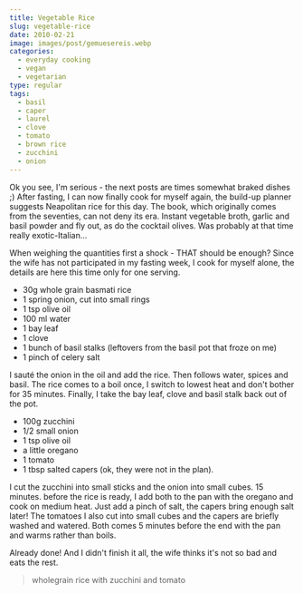 ```yaml
---
title: Vegetable Rice
slug: vegetable-rice
date: 2010-02-21
image: images/post/gemuesereis.webp
categories: 
  - everyday cooking
  - vegan
  - vegetarian
type: regular
tags: 
  - basil
  - caper
  - laurel
  - clove
  - tomato
  - brown rice
  - zucchini
  - onion
---
```


Ok you see, I'm serious - the next posts are times somewhat braked dishes ;) After fasting, I can now finally cook for myself again, the build-up planner suggests Neapolitan rice for this day. The book, which originally comes from the seventies, can not deny its era. Instant vegetable broth, garlic and basil powder and fly out, as do the cocktail olives. Was probably at that time really exotic-Italian...

When weighing the quantities first a shock - THAT should be enough? Since the wife has not participated in my fasting week, I cook for myself alone, the details are here this time only for one serving.

* 30g whole grain basmati rice 
* 1 spring onion, cut into small rings 
* 1 tsp olive oil 
* 100 ml water 
* 1 bay leaf 
* 1 clove 
* 1 bunch of basil stalks (leftovers from the basil pot that froze on me) 
* 1 pinch of celery salt

I sauté the onion in the oil and add the rice. Then follows water, spices and basil. The rice comes to a boil once, I switch to lowest heat and don't bother for 35 minutes. Finally, I take the bay leaf, clove and basil stalk back out of the pot.

* 100g zucchini 
* 1/2 small onion 
* 1 tsp olive oil 
* a little oregano 
* 1 tomato 
* 1 tbsp salted capers (ok, they were not in the plan).

I cut the zucchini into small sticks and the onion into small cubes. 15 minutes. before the rice is ready, I add both to the pan with the oregano and cook on medium heat. Just add a pinch of salt, the capers bring enough salt later! The tomatoes I also cut into small cubes and the capers are briefly washed and watered. Both comes 5 minutes before the end with the pan and warms rather than boils.

Already done! And I didn't finish it all, the wife thinks it's not so bad and eats the rest.

> wholegrain rice with zucchini and tomato 

